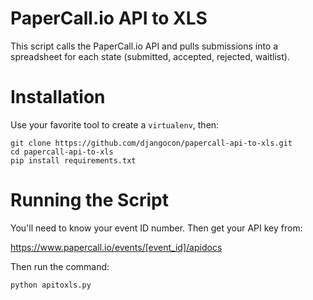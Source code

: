 # PaperCall.io API to XLS

This script calls the PaperCall.io API and pulls submissions into a spreadsheet for each state (submitted, accepted, rejected, waitlist).

# Installation

Use your favorite tool to create a `virtualenv`, then:

    git clone https://github.com/djangocon/papercall-api-to-xls.git
    cd papercall-api-to-xls
    pip install requirements.txt

# Running the Script

You'll need to know your event ID number. Then get your API key from:

https://www.papercall.io/events/[event_id]/apidocs

Then run the command:

    python apitoxls.py